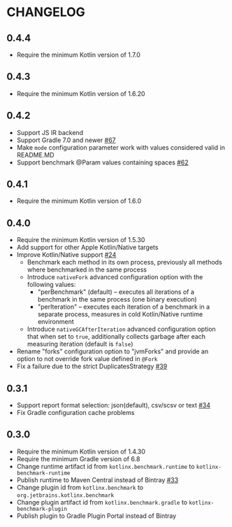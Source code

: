 # CHANGELOG

## 0.4.4

- Require the minimum Kotlin version of 1.7.0

## 0.4.3

- Require the minimum Kotlin version of 1.6.20

## 0.4.2

- Support JS IR backend
- Support Gradle 7.0 and newer [#67](https://github.com/Kotlin/kotlinx-benchmark/issues/67)
- Make `mode` configuration parameter work with values considered valid in README.MD
- Support benchmark @Param values containing spaces [#62](https://github.com/Kotlin/kotlinx-benchmark/issues/62)

## 0.4.1

- Require the minimum Kotlin version of 1.6.0

## 0.4.0

- Require the minimum Kotlin version of 1.5.30
- Add support for other Apple Kotlin/Native targets
- Improve Kotlin/Native support [#24](https://github.com/Kotlin/kotlinx-benchmark/issues/24)
  - Benchmark each method in its own process, previously all methods where benchmarked in the same process
  - Introduce `nativeFork` advanced configuration option with the following values:
    - "perBenchmark" (default) – executes all iterations of a benchmark in the same process (one binary execution)
    - "perIteration" – executes each iteration of a benchmark in a separate process, measures in cold Kotlin/Native runtime environment
  - Introduce `nativeGCAfterIteration` advanced configuration option that when set to `true`, additionally collects garbage after each measuring iteration (default is `false`)
- Rename "forks" configuration option to "jvmForks" and provide an option to not override fork value defined in `@Fork`
- Fix a failure due to the strict DuplicatesStrategy [#39](https://github.com/Kotlin/kotlinx-benchmark/issues/39)

## 0.3.1

- Support report format selection: json(default), csv/scsv or text [#34](https://github.com/Kotlin/kotlinx-benchmark/issues/34)
- Fix Gradle configuration cache problems

## 0.3.0

- Require the minimum Kotlin version of 1.4.30
- Require the minimum Gradle version of 6.8
- Change runtime artifact id from `kotlinx.benchmark.runtime` to `kotlinx-benchmark-runtime`
- Publish runtime to Maven Central instead of Bintray [#33](https://github.com/Kotlin/kotlinx-benchmark/issues/33)
- Change plugin id from `kotlinx.benchmark` to `org.jetbrains.kotlinx.benchmark`
- Change plugin artifact id from `kotlinx.benchmark.gradle` to `kotlinx-benchmark-plugin`
- Publish plugin to Gradle Plugin Portal instead of Bintray
